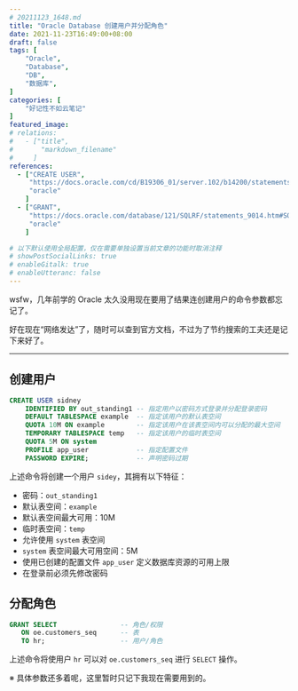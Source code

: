 ```yaml
---
# 20211123_1648.md
title: "Oracle Database 创建用户并分配角色"
date: 2021-11-23T16:49:00+08:00
draft: false
tags: [
    "Oracle",
    "Database",
    "DB",
    "数据库",
]
categories: [
    "好记性不如云笔记"
]
featured_image: 
# relations: 
#   - ["title",
#       "markdown_filename"
#     ]
references: 
  - ["CREATE USER", 
     "https://docs.oracle.com/cd/B19306_01/server.102/b14200/statements_8003.htm", 
     "oracle"
    ]
  - ["GRANT", 
     "https://docs.oracle.com/database/121/SQLRF/statements_9014.htm#SQLRF01603", 
     "oracle"
    ]

# 以下默认使用全局配置，仅在需要单独设置当前文章的功能时取消注释
# showPostSocialLinks: true
# enableGitalk: true 
# enableUtteranc: false
---
```


wsfw，几年前学的 Oracle 太久没用现在要用了结果连创建用户的命令参数都忘记了。

好在现在“网络发达”了，随时可以查到官方文档，不过为了节约搜索的工夫还是记下来好了。

---

## 创建用户

```sql
CREATE USER sidney 
    IDENTIFIED BY out_standing1 -- 指定用户以密码方式登录并分配登录密码
    DEFAULT TABLESPACE example  -- 指定该用户的默认表空间
    QUOTA 10M ON example        -- 指定该用户在该表空间内可以分配的最大空间
    TEMPORARY TABLESPACE temp   -- 指定该用户的临时表空间
    QUOTA 5M ON system
    PROFILE app_user            -- 指定配置文件
    PASSWORD EXPIRE;            -- 声明密码过期
```
上述命令将创建一个用户 `sidey`，其拥有以下特征：

- 密码：`out_standing1`
- 默认表空间：`example`
- 默认表空间最大可用：10M
- 临时表空间：`temp`
- 允许使用 `system` 表空间
- `system` 表空间最大可用空间：5M
- 使用已创建的配置文件 `app_user` 定义数据库资源的可用上限
- 在登录前必须先修改密码

## 分配角色

```sql
GRANT SELECT                -- 角色/权限
   ON oe.customers_seq      -- 表
   TO hr;                   -- 用户/角色
```
上述命令将使用户 `hr` 可以对 `oe.customers_seq` 进行 `SELECT` 操作。


※ 具体参数还多着呢，这里暂时只记下我现在需要用到的。

